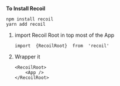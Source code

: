 **To Install Recoil**

    npm install recoil
    yarn add recoil 

 1. import Recoil Root in top most of the App

    ```import  {RecoilRoot}  from  'recoil'```

 2. Wrapper it

    ```
    <RecoilRoot> 
        <App /> 
    </RecoilRoot>
    ```

